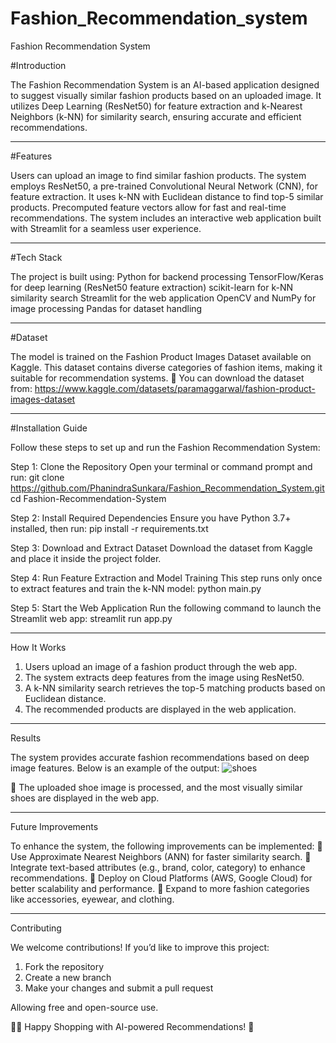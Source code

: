# Fashion_Recommendation_system
Fashion Recommendation System

#Introduction

The Fashion Recommendation System is an AI-based application designed to suggest visually similar fashion products based on an uploaded image. It utilizes Deep Learning (ResNet50) for feature extraction and k-Nearest Neighbors (k-NN) for similarity search, ensuring accurate and efficient recommendations.

---

#Features

Users can upload an image to find similar fashion products.
The system employs ResNet50, a pre-trained Convolutional Neural Network (CNN), for feature extraction.
It uses k-NN with Euclidean distance to find top-5 similar products.
Precomputed feature vectors allow for fast and real-time recommendations.
The system includes an interactive web application built with Streamlit for a seamless user experience.

---

#Tech Stack

The project is built using:
Python for backend processing
TensorFlow/Keras for deep learning (ResNet50 feature extraction)
scikit-learn for k-NN similarity search
Streamlit for the web application
OpenCV and NumPy for image processing
Pandas for dataset handling

---

#Dataset

The model is trained on the Fashion Product Images Dataset available on Kaggle. This dataset contains diverse categories of fashion items, making it suitable for recommendation systems.
📌 You can download the dataset from: https://www.kaggle.com/datasets/paramaggarwal/fashion-product-images-dataset

---

#Installation Guide

Follow these steps to set up and run the Fashion Recommendation System:

Step 1: Clone the Repository
Open your terminal or command prompt and run:
git clone https://github.com/PhanindraSunkara/Fashion_Recommendation_System.git  
cd Fashion-Recommendation-System

Step 2: Install Required Dependencies
Ensure you have Python 3.7+ installed, then run:
pip install -r requirements.txt

Step 3: Download and Extract Dataset
Download the dataset from Kaggle and place it inside the project folder.

Step 4: Run Feature Extraction and Model Training
This step runs only once to extract features and train the k-NN model:
python main.py

Step 5: Start the Web Application
Run the following command to launch the Streamlit web app:
streamlit run app.py

---

How It Works

1. Users upload an image of a fashion product through the web app.
2. The system extracts deep features from the image using ResNet50.
3. A k-NN similarity search retrieves the top-5 matching products based on Euclidean distance.
4. The recommended products are displayed in the web application.

---

Results

The system provides accurate fashion recommendations based on deep image features. Below is an example of the output:
![shoes](https://github.com/user-attachments/assets/39cdd8e5-8c1f-4942-9677-32a55542589b)

📌 The uploaded shoe image is processed, and the most visually similar shoes are displayed in the web app.

---

Future Improvements

To enhance the system, the following improvements can be implemented:
🚀 Use Approximate Nearest Neighbors (ANN) for faster similarity search.
🚀 Integrate text-based attributes (e.g., brand, color, category) to enhance recommendations.
🚀 Deploy on Cloud Platforms (AWS, Google Cloud) for better scalability and performance.
🚀 Expand to more fashion categories like accessories, eyewear, and clothing.

---

Contributing

We welcome contributions! If you’d like to improve this project:

1. Fork the repository
2. Create a new branch
3. Make your changes and submit a pull request


Allowing free and open-source use.

👕👟 Happy Shopping with AI-powered Recommendations! 🎉


